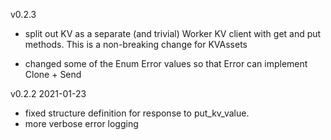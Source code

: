 
v0.2.3

- split out KV as a separate (and trivial) Worker KV client with get and
  put methods. This is a non-breaking change for KVAssets

- changed some of the Enum Error values so that Error can implement Clone + Send

v0.2.2  2021-01-23 

- fixed structure definition for response to put_kv_value.
- more verbose error logging
